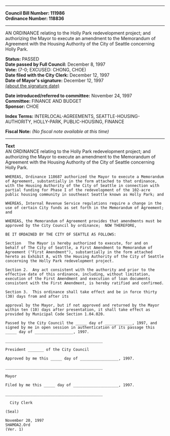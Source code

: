 * * * * *  
  
**Council Bill Number: [](#h0)[](#h2)111986**   
**Ordinance Number: 118836**  
  
* * * * *  
  
AN ORDINANCE relating to the Holly Park redevelopment project; and authorizing the Mayor to execute an amendment to the Memorandum of Agreement with the Housing Authority of the City of Seattle concerning Holly Park.  
  
**Status:** PASSED   
**Date passed by Full Council:** December 8, 1997   
**Vote:** (7-0; EXCUSED: CHONG, CHOE)   
**Date filed with the City Clerk:** December 12, 1997   
**Date of Mayor's signature:** December 12, 1997   
[(about the signature date)](/~public/approvaldate.htm)   
  
  
**Date introduced/referred to committee:** November 24, 1997   
**Committee:** FINANCE AND BUDGET   
**Sponsor:** CHOE   
  
**Index Terms:** INTERLOCAL-AGREEMENTS, SEATTLE-HOUSING-AUTHORITY, HOLLY-PARK, PUBLIC-HOUSING, FINANCE  
  
**Fiscal Note:** *(No fiscal note available at this time)*  
  
* * * * *  
  
**Text**  
    AN ORDINANCE relating to the Holly Park redevelopment project; and  
    authorizing the Mayor to execute an amendment to the Memorandum of  
    Agreement with the Housing Authority of the City of Seattle concerning  
    Holly Park.  
  
    WHEREAS, Ordinance 118687 authorized the Mayor to execute a Memorandum  
    of Agreement, substantially in the form attached to that ordinance,  
    with the Housing Authority of the City of Seattle in connection with  
    partial funding for Phase I of the redevelopment of the 102-acre  
    public housing community in southeast Seattle known as Holly Park; and  
  
    WHEREAS, Internal Revenue Service regulations require a change in the  
    use of certain City funds as set forth in the Memorandum of Agreement;  
    and  
  
    WHEREAS, the Memorandum of Agreement provides that amendments must be  
    approved by the City Council by ordinance;  NOW THEREFORE,  
  
    BE IT ORDAINED BY THE CITY OF SEATTLE AS FOLLOWS:  
  
    Section   The Mayor is hereby authorized to execute, for and on  
    behalf of The City of Seattle, a First Amendment to Memorandum of  
    Agreement ("First Amendment"), substantially in the form attached  
    hereto as Exhibit A, with the Housing Authority of the City of Seattle  
    concerning the Holly Park redevelopment project.  
  
    Section 2.  Any act consistent with the authority and prior to the  
    effective date of this ordinance, including, without limitation,  
    execution of the First Amendment and execution of loan documents  
    consistent with the First Amendment, is hereby ratified and confirmed.  
  
    Section 3.  This ordinance shall take effect and be in force thirty  
    (30) days from and after its  
  
    approval by the Mayor, but if not approved and returned by the Mayor  
    within ten (10) days after presentation, it shall take effect as  
    provided by Municipal Code Section 1.04.020.  
  
    Passed by the City Council the _____ day of ____________, 1997, and  
    signed by me in open session in authentication of its passage this  
    _____ day of _________________, 1997.  
  
    ___________________________________________  
  
    President _______ of the City Council  
  
    Approved by me this _____ day of _________________, 1997.  
  
    ___________________________________________  
  
    Mayor  
  
    Filed by me this _____ day of ____________________, 1997.  
  
    ___________________________________________  
  
      City Clerk  
  
    (Seal)  
  
    November 20, 1997  
    SHAMOA2.Ord  
    (Ver. 1)  
